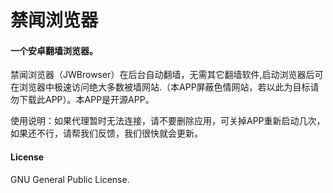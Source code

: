 # 禁闻浏览器

#### 一个安卓翻墙浏览器。

禁闻浏览器（JWBrowser）在后台自动翻墙，无需其它翻墙软件,启动浏览器后可在浏览器中极速访问绝大多数被墙网站.（本APP屏蔽色情网站，若以此为目标请勿下载此APP）。本APP是开源APP。

使用说明：如果代理暂时无法连接，请不要删除应用，可关掉APP重新启动几次，如果还不行，请帮我们反馈，我们很快就会更新。


#### License
GNU General Public License.
